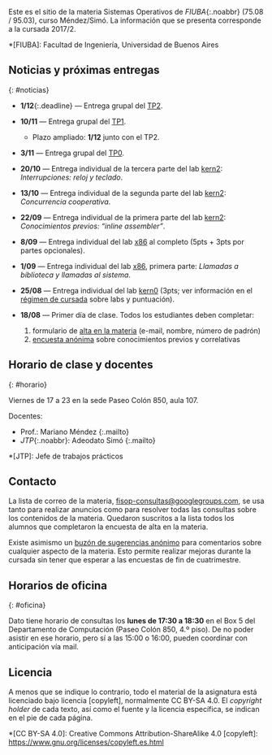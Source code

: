 Este es el sitio de la materia Sistemas Operativos de _FIUBA_{:.noabbr} (75.08 / 95.03), curso Méndez/Simó. La información que se presenta corresponde a la cursada 2017/2.

*[FIUBA]: Facultad de Ingeniería, Universidad de Buenos Aires
<!--
## Índice
{:.no_toc}
* TOC
{:toc}
-->


## Noticias y próximas entregas
{: #noticias}

  - **1/12**{:.deadline} — Entrega grupal del [TP2](tp2.md).

  - **10/11** — Entrega grupal del [TP1](tp1.md).
    - Plazo ampliado: **1/12** junto con el TP2.

  - **3/11** — Entrega grupal del [TP0](tp0.md).

  - **20/10** — Entrega individual de la tercera parte del lab [kern2](lab/kern2.md): _Interrupciones: reloj y teclado_.

  - **13/10** — Entrega individual de la segunda parte del lab [kern2](lab/kern2.md): _Concurrencia cooperativa_.

  - **22/09** — Entrega individual de la primera parte del lab [kern2](lab/kern2.md): _Conocimientos previos: “inline assembler”_.

  - **8/09** — Entrega individual del lab [x86](lab/x86.md) al completo (5pts + 3pts por partes opcionales).

  - **1/09** — Entrega individual del lab [x86](lab/x86.md), primera parte: _Llamadas a biblioteca y llamadas al sistema_.

  - **25/08** — Entrega individual del lab [kern0](lab/kern0.md) (3pts; ver información en el [régimen de cursada](regimen.md#eval) sobre labs y puntuación).

  - **18/08** — Primer día de clase. Todos los estudiantes deben completar:

    1. formulario de [alta en la materia][alta] (e-mail, nombre, número de padrón)
    2. [encuesta anónima][enq] sobre conocimientos previos y correlativas

[alta]: https://goo.gl/forms/2U8NtLFQXkICwHpI2
[enq]: https://goo.gl/forms/69kRI1mslC9sg5iJ3


## Horario de clase y docentes
{: #horario}

Viernes de 17 a 23 en la sede Paseo Colón 850, aula 107.

Docentes:

  - Prof.: Mariano Méndez [](mailto:Mariano%20Méndez%20%3Cmarianomendez@fi.uba.ar%3E "Mail"){:.mailto}
  - _JTP_{:.noabbr}: Adeodato Simó [](mailto:Dato%20Simó%20%3Cdato@fi.uba.ar%3E "Mail"){:.mailto}

*[JTP]: Jefe de trabajos prácticos

## Contacto

La lista de correo de la materia, [fisop-consultas@googlegroups.com][lista], se usa tanto para realizar anuncios como para resolver todas las consultas sobre los contenidos de la materia. Quedaron suscritos a la lista todos los alumnos que completaron la encuesta de alta en la materia.

[lista]: https://groups.google.com/forum/#!forum/fisop-consultas

Existe asimismo un [buzón de sugerencias anónimo][buzón] para comentarios sobre cualquier aspecto de la materia. Esto permite realizar mejoras durante la cursada sin tener que esperar a las encuestas de fin de cuatrimestre.

[buzón]: https://goo.gl/forms/QDBOVO8MPQOGjJj13


## Horarios de oficina
{: #oficina}

Dato tiene horario de consultas los **lunes de 17:30 a 18:30** en el Box 5 del Departamento de Computación (Paseo Colón 850, 4.º piso). De no poder asistir en ese horario, pero sí a las 15:00 o 16:00, pueden coordinar con anticipación vía mail.


## Licencia

A menos que se indique lo contrario, todo el material de la asignatura está licenciado bajo licencia [copyleft], normalmente CC BY-SA 4.0. El _copyright holder_ de cada texto, así como el fuente y la licencia específica, se indican en el pie de cada página.

*[CC BY-SA 4.0]: Creative Commons Attribution-ShareAlike 4.0
[copyleft]: https://www.gnu.org/licenses/copyleft.es.html
